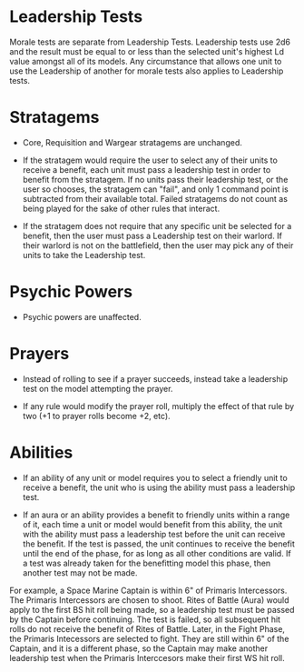 # Leadership Tests
Morale tests are separate from Leadership Tests. Leadership tests use 2d6 and the result must be equal to or less than the selected unit's highest Ld value amongst all of its models. Any circumstance that allows one unit to use the Leadership of another for morale tests also applies to Leadership tests.

# Stratagems
- Core, Requisition and Wargear stratagems are unchanged.

- If the stratagem would require the user to select any of their units to receive a benefit, each unit must pass a leadership test in order to benefit from the stratagem. If no units pass their leadership test, or the user so chooses, the stratagem can "fail", and only 1 command point is subtracted from their available total. Failed stratagems do not count as being played for the sake of other rules that interact.

- If the stratagem does not require that any specific unit be selected for a benefit, then the user must pass a Leadership test on their warlord. If their warlord is not on the battlefield, then the user may pick any of their units to take the Leadership test.

# Psychic Powers
- Psychic powers are unaffected.

# Prayers
- Instead of rolling to see if a prayer succeeds, instead take a leadership test on the model attempting the prayer.

- If any rule would modify the prayer roll, multiply the effect of that rule by two (+1 to prayer rolls become +2, etc).

# Abilities
- If an ability of any unit or model requires you to select a friendly unit to receive a benefit, the unit who is using the ability must pass a leadership test.

- If an aura or an ability provides a benefit to friendly units within a range of it, each time a unit or model would benefit from this ability, the unit with the ability must pass a leadership test before the unit can receive the benefit. If the test is passed, the unit continues to receive the benefit until the end of the phase, for as long as all other conditions are valid. If a test was already taken for the benefitting model this phase, then another test may not be made.

For example, a Space Marine Captain is within 6" of Primaris Intercessors. The Primaris Intercessors are chosen to shoot. Rites of Battle (Aura) would apply to the first BS hit roll being made, so a leadership test must be passed by the Captain before continuing. The test is failed, so all subsequent hit rolls do not receive the benefit of Rites of Battle. Later, in the Fight Phase, the Primaris Intecessors are selected to fight. They are still within 6" of the Captain, and it is a different phase, so the Captain may make another leadership test when the Primaris Interccesors make their first WS hit roll.
